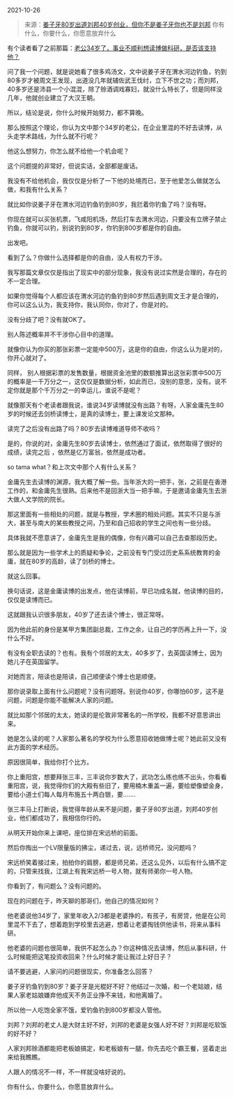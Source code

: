 2021-10-26

> 来源：[姜子牙80岁出道刘邦40岁创业，但你不是姜子牙你也不是刘邦](http://mp.weixin.qq.com/s?__biz=MzU3NDc5Nzc0NQ==&mid=2247508549&idx=2&sn=5b12ec6f806c699bab1b0140a467cfc3&chksm=fd2e009bca59898d5f316a5c07a3e0556d1f115585e8528a16de8011c51077e226618c0fcee8&scene=27#wechat_redirect)
> 你有什么，你要什么，你愿意放弃什么

有个读者看了之前那篇：[老公34岁了，事业不顺利想读博做科研，是否该支持他？](http://mp.weixin.qq.com/s?__biz=MzU3NDc5Nzc0NQ==&mid=2247508385&idx=1&sn=9362ac857bc533a82a35939b4a8e5093&chksm=fd2e037fca598a69ad231660c8a9b6b583b96259b7adb83470b8b20cff113e3c4ff7e6dacb00&scene=21#wechat_redirect)  

  

问了我一个问题，就是说她看了很多鸡汤文，文中说姜子牙在渭水河边钓鱼，钓到80多岁才被周文王发现，出道没几年就辅佐武王伐纣，立下不世之功；而刘邦，40多岁还是沛县一个小混混，除了赊酒调戏寡妇，就没什么特长了，但是同样没几年，他就创业建立了大汉王朝。

  

所以，结论是说，你什么时候开始努力，都不算晚。  

  

那么按照这个理论，你认为文中那个34岁的老公，在企业里混的不好去读博，从头走学术路线，为什么就不行呢？

  

他这么想努力，你怎么就不给他一个机会呢？

  

这个问题提的非常好，但说实话，全部都是废话。  

  

我没有不给他机会，我仅仅是分析了一下他的处境而已，至于他爱怎么做就怎么做，和我有什么关系？  

  

就比如你说姜子牙在渭水河边钓鱼钓到80岁，我拦着你钓鱼了吗？没有呀。  

  

你现在就可以买张机票，飞咸阳机场，然后打车去渭水河边，只要没有立牌子禁止钓鱼，你就可以钓，别说钓到80岁，你钓到800岁都是你的自由。

  

出发吧。  

  

看到了么？你做什么选择都是你的自由，没人有权力干涉。  

  

我写那篇文章仅仅是指出了现实中的部分现象，我没有说过实然是合理的，存在的不一定合理。  

  

如果你觉得每个人都应该在渭水河边钓鱼钓到80岁然后遇到周文王才是合理的，你可以这么认为，我支持你，我认同你，你对了，你是对的。

  

没有分歧了吧？没有就OK了。  

  

别人陈述概率并不干涉你心目中的道理。  

  

就像你认为你买的那张彩票一定能中500万，这是你的自由，你这么认为是对的，你开心就对了。

  

同样，
别人根据彩票的发售数量，根据资金池里的数额推算出这张彩票中500万的概率是一千万分之一，这仅仅是数据分析，如此而已，没别的意思，没有。说不定你就是那个千万分之一的幸运儿，谁说不是呢？  

  

就像那天有个老读者跟我说，谁说34岁读博就没有出路？有呀，人家金庸先生80岁的时候还去剑桥读博士，是真的读博士，要上课发论文那种。

  

读完了之后没有出路了吗？80岁去读博难道导师不收吗？  

  

是的，你说的对，金庸先生80岁去读博士，依然通过了面试，依然取得了很好的成绩，读完之后 ，依然是亿万富翁，依然是成功者。

  

so tama what？和上次文中那个人有什么关系？  

  

金庸先生去读博的渊源，我大概了解一些。当年浙大的一把手，张，之前是在香港工作的，和金庸先生很熟。后来他不是回浙大当一把手嘛，于是邀请金庸先生去浙大做人文学院的院长。  

  

那这里面有一些相处的问题，就是与教授，学术圈的相处问题。其实不只是与浙大，甚至与南大的某些教授之间，乃至和自己招收的学生之间也有一些分歧。  

  

具体我就不愿意讲了，金庸先生是我的偶像，你有兴趣可以自己去查那段历史。

  

那么就是因为一些学术上的质疑和争论，之前没有专门受过历史系系统教育的金庸，就在80岁的高龄，读了剑桥的博士。  

  

就这么回事。

  

换句话说，这是金庸读博的出发点，他在读博前，早已功成名就，他读博的目的，仅仅是读博而已。  

  

这就跟我认识很多朋友，40岁了还去读个博士，很正常呀。  

  

因为他此前的身份是某甲方集团副总裁，工作之余，让自己的学历再上升一下，没什么不好。

  

有没有全职去读的？也有。我有个邻居的太太，40多岁了，去英国读博士，因为她儿子在英国留学。

  

对她而言，陪读也是陪读，自己顺便读个博士也是顺便。

  

那你说录取上面有什么问题呢？没有问题呀。别说你40岁，你哪怕60岁，这不是问题，问题是你能不能解决人家的问题。  

  

就比如那个邻居的太太，她读的是伦敦非常著名的一所学校，我都不好意思讲出来。

  

她是怎么读的呢？人家那么著名的学校为什么愿意招收她做博士呢？她此前又没有此方面的学术经历。

  

原因很简单，我给你打个比方。

  

你上重阳宫，想要拜张三丰，三丰说你岁数大了，武功怎么练也练不出头，你看看重阳宫，说，我觉得你们的大殿有些旧了，要用楠木重盖一遍，要给塑像塑金身，要给小道士们每人每月布施五十两白银，要.......

  

张三丰马上打断说，我觉得年龄从来不是问题，姜子牙80岁出道，刘邦40岁创业，他们都成功了，我相信你行的。

  

从明天开始你来上课吧，座位排在宋远桥的前面。

  

然后你掏出一个LV限量版的拂尘，递过去，说，远桥师兄，没问题吗？

  

宋远桥笑着接过来，拍拍你的肩膀，都是师兄弟，还这么见外，以后有什么搞不定的，只管来找我，江湖上有我宋远桥一号人物，就有师弟你一号人物。

  

你看到了，有问题么？没有问题的。  

  

现在的问题在于，昨天聊的那哥们，他自己的情况如何？

  

他老婆说他34岁了，家里年收入2/3都是老婆挣的，有孩子，有房贷，他是在公司里混不下去了，想着跑到学校里去逃避，想着让老婆掏钱供他读书，将来从事科研。  

  

他老婆的问题也很简单，我供不起怎么办？你这种情况去读博，然后从事科研，什么时候能把这笔投资收回来？什么时候才能让我过上好日子？

  

请不要逃避，人家问的问题很现实，你准备怎么回答？  

  

姜子牙钓鱼钓到80岁？姜子牙是光棍好不好？他结过一次婚，和一个老姑娘，结果人家老姑娘嫌弃他成天不务正业挣不来钱，和他离婚了。  

  

所以他一人吃饱全家不饿，爱钓鱼钓到800岁都没人管他。

  

刘邦？刘邦的老丈人是大财主好不好，刘邦的老婆是女强人好不好？刘邦是吃软饭的好不好？  

  

人家刘邦赊酒都能把老板娘搞定，和老板娘有一腿，你先去吃个霸王餐，竖着走出来给我瞧瞧。  

  

人跟人的情况不一样，不一样就没啥好说的。

  

你有什么，你要什么，你愿意放弃什么。

